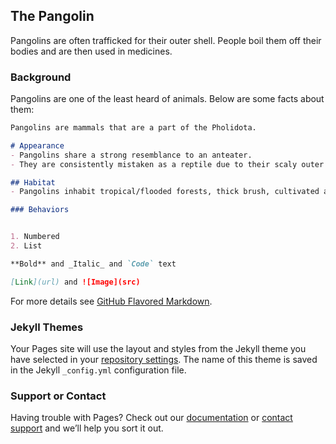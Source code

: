 ## The Pangolin

Pangolins are often trafficked for their outer shell. People boil them off their bodies and are then used in medicines. 

### Background

Pangolins are one of the least heard of animals. Below are some facts about them: 

```markdown
Pangolins are mammals that are a part of the Pholidota. 

# Appearance
- Pangolins share a strong resemblance to an anteater. 
- They are consistently mistaken as a reptile due to their scaly outer shell.

## Habitat 
- Pangolins inhabit tropical/flooded forests, thick brush, cultivated areas, and savanna grasslands.

### Behaviors 


1. Numbered
2. List

**Bold** and _Italic_ and `Code` text

[Link](url) and ![Image](src)
```

For more details see [GitHub Flavored Markdown](https://guides.github.com/features/mastering-markdown/).

### Jekyll Themes

Your Pages site will use the layout and styles from the Jekyll theme you have selected in your [repository settings](https://github.com/oliviakim7/byeol/settings/pages). The name of this theme is saved in the Jekyll `_config.yml` configuration file.

### Support or Contact

Having trouble with Pages? Check out our [documentation](https://docs.github.com/categories/github-pages-basics/) or [contact support](https://support.github.com/contact) and we’ll help you sort it out.





